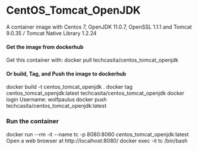 # CentOS_Tomcat_OpenJDK
A container image with Centos 7, OpenJDK 11.0.7, OpenSSL 1.1.1 and Tomcat 9.0.35 / Tomcat Native Library 1.2.24

#### Get the image from dockerhub
Get this container with:
docker pull techcasita/centos_tomcat_openjdk


#### Or build, Tag, and Push the image to dockerhub

docker build -t centos_tomcat_openjdk .
docker tag centos_tomcat_openjdk:latest techcasita/centos_tomcat_openjdk
docker login
  Username: wolfpaulus
docker push techcasita/centos_tomcat_openjdk:latest

### Run the container

docker run --rm -it --name tc -p 8080:8080 centos_tomcat_openjdk:latest
Open a web browser at http://localhost:8080/
docker exec -it tc /bin/bash
